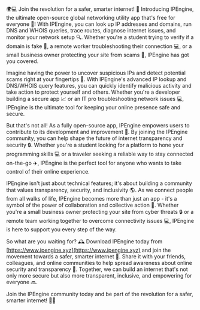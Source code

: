 🌍💻 Join the revolution for a safer, smarter internet! 🚀 Introducing IPEngine, the ultimate open-source global networking utility app that's free for everyone 📡! With IPEngine, you can look up IP addresses and domains, run DNS and WHOIS queries, trace routes, diagnose internet issues, and monitor your network setup 🔍. Whether you're a student trying to verify if a domain is fake 🤔, a remote worker troubleshooting their connection 💻, or a small business owner protecting your site from scams 🚫, IPEngine has got you covered.

Imagine having the power to uncover suspicious IPs and detect potential scams right at your fingertips 🔎. With IPEngine's advanced IP lookup and DNS/WHOIS query features, you can quickly identify malicious activity and take action to protect yourself and others. Whether you're a developer building a secure app 📈 or an IT pro troubleshooting network issues 💻, IPEngine is the ultimate tool for keeping your online presence safe and secure.

But that's not all! As a fully open-source app, IPEngine empowers users to contribute to its development and improvement 🤝. By joining the IPEngine community, you can help shape the future of internet transparency and security 🔒. Whether you're a student looking for a platform to hone your programming skills 💻 or a traveler seeking a reliable way to stay connected on-the-go ✈️, IPEngine is the perfect tool for anyone who wants to take control of their online experience.

IPEngine isn't just about technical features; it's about building a community that values transparency, security, and inclusivity 🌎. As we connect people from all walks of life, IPEngine becomes more than just an app - it's a symbol of the power of collaboration and collective action 💪. Whether you're a small business owner protecting your site from cyber threats 🔒 or a remote team working together to overcome connectivity issues 💻, IPEngine is here to support you every step of the way.

So what are you waiting for? 🕰️ Download IPEngine today from [https://www.ipengine.xyz](https://www.ipengine.xyz) and join the movement towards a safer, smarter internet 🌟. Share it with your friends, colleagues, and online communities to help spread awareness about online security and transparency 💬. Together, we can build an internet that's not only more secure but also more transparent, inclusive, and empowering for everyone 🔜.

Join the IPEngine community today and be part of the revolution for a safer, smarter internet! 🌟💪